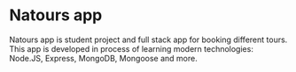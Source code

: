# Natours app

Natours app is student project and full stack app for booking different tours.
This app is developed in process of learning modern technologies: Node.JS, Express, MongoDB, Mongoose and more.
